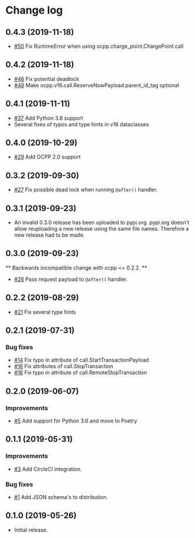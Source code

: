 # Change log

## 0.4.3 (2019-11-18)

* [#50](https://github.com/mobilityhouse/ocpp/issues/50) Fix RuntimeError when using ocpp.charge_point.ChargePoint.call

## 0.4.2 (2019-11-18)

* [#46](https://github.com/mobilityhouse/ocpp/issues/46) Fix potential deadlock
* [#48](https://github.com/mobilityhouse/ocpp/issues/48) Make ocpp.v16.call.ReserveNowPayload.parent_id_tag optional

## 0.4.1 (2019-11-11)

* [#37](https://github.com/mobilityhouse/ocpp/issues/37) Add Python 3.8 support
* Several fixes of typos and type hints in v16 dataclasses

## 0.4.0 (2019-10-29)

* [#29](https://github.com/mobilityhouse/ocpp/issues/29) Add OCPP 2.0 support

## 0.3.2 (2019-09-30)

* [#27](https://github.com/mobilityhouse/ocpp/issues/27) Fix possible dead lock when running `@after()` handler.

## 0.3.1 (2019-09-23)

* An invalid 0.3.0 release has been uploaded to pypi.org. pypi.org doesn't
allow reuploading a new release using the same file names. Therefore a new
release had to be made.

## 0.3.0 (2019-09-23)

** Backwards incompatible change with ocpp <= 0.2.2. **
* [#26](https://github.com/mobilityhouse/ocpp/issues/26) Pass request payload to `@after()` handler.

## 0.2.2 (2019-08-29)

* [#21](https://github.com/mobilityhouse/ocpp/issues/21) Fix several type hints

## 0.2.1 (2019-07-31)

### Bug fixes

* [#14](https://github.com/mobilityhouse/ocpp/issues/14) Fix typo in attribute of call.StartTransactionPayload
* [#16](https://github.com/mobilityhouse/ocpp/issues/16) Fix attributes of call.StopTransaction
* [#18](https://github.com/mobilityhouse/ocpp/issues/18) Fix typo in attribute of call.RemoteStopTransaction

## 0.2.0 (2019-06-07)

### Improvements

* [#5](https://github.com/mobilityhouse/ocpp/issues/5) Add support for Python 3.6 and move to Poetry

## 0.1.1 (2019-05-31)

### Improvements

* [#3](https://github.com/mobilityhouse/ocpp/issues/3) Add CircleCI integration.

### Bug fixes

* [#1](https://github.com/mobilityhouse/ocpp/issues/1) Add JSON schema's to distribution.

## 0.1.0 (2019-05-26)

* Initial release.
